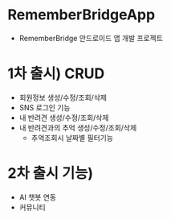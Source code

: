 # RememberBridgeApp
- RememberBridge 안드로이드 앱 개발 프로젝트


# 1차 출시) CRUD
- 회원정보 생성/수정/조회/삭제
- SNS 로그인 기능
- 내 반려견 생성/수정/조회/삭제
- 내 반려견과의 추억 생성/수정/조회/삭제
  - 추억조회시 날짜별 필터기능



# 2차 출시 기능) 
- AI 챗봇 연동
- 커뮤니티